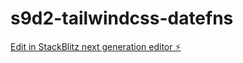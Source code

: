 # s9d2-tailwindcss-datefns

[Edit in StackBlitz next generation editor ⚡️](https://stackblitz.com/~/github.com/Emre-Bilge/s9d2-tailwindcss-datefns)